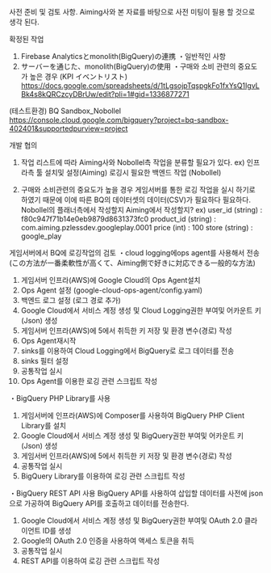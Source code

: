사전 준비 및 검토 사항.
Aiming사와 본 자료를 바탕으로 사전 미팅이 필용 할 것으로 생각 된다.

확정된 작업
1. Firebase Analyticsとmonolith(BigQuery)の連携
・일반적인 사항
3. サーバーを通じた、monolith(BigQuery)の使用
・구매와 소비 관련의 중요도가 높은 경우
(KPI イベントリスト)
https://docs.google.com/spreadsheets/d/1tLgsojpTqspgkFo1fxYsQ1IgvLBk4s8kQRCzcyDBrUw/edit?pli=1#gid=1336877271

(테스트환경)
BQ Sandbox_Nobollel
https://console.cloud.google.com/bigquery?project=bq-sandbox-402401&supportedpurview=project


개발 협의
1. 작업 리스트에 따라 Aiming사와 Nobollel측 작업을 분류할 필요가 있다.
	ex) 인프라측 툴 설치및 설정(Aiming)
	   로깅시 필요한 백엔드 작업 (Nobollel)

3. 구매와 소비관련의 중요도가 높을 경우 게임서버를 통한 로깅 작업을 실시 하기로 하였기 때문에
이에 따른 BQ의 데이터셋의 데이터(CSV)가 필요하다 필요하다.
Nobollel의 플래너측에서 작성할지 Aiming에서 작성할지?
ex) 
user_id (string) : f80c947f71b14e0eb9879d8631373fc0
product_id (string) : com.aiming.pzlessdev.googleplay.0001
price (int) : 100 
store (string) : google_play


게임서버에서 BQ에 로깅작업의 검토
・cloud logging에ops agent를 사용해서 전송
(この方法が一番柔軟性が高くて、Aiming側で好きに対応できる一般的な方法)
1. 게임서버 인프라(AWS)에 Google Cloud의 Ops Agent설치
2. Ops Agent 설정 (google-cloud-ops-agent/config.yaml)
3. 백엔드 로그 설정 (로그 경로 추가)
4. Google Cloud에서 서비스 계정 생성 및 Cloud Logging권한 부여및 어카운트 키(Json) 생성
5. 게임서버 인프라(AWS)에 5에서 취득한 키 저장 및 환경 변수(경로) 작성
6. Ops Agent재시작
7. sinks를 이용하여 Cloud Logging에서 BigQuery로 로그 데이터를 전송
8. sinks 필터 설정
9. 공통작업 실시
10. Ops Agent를 이용한 로깅 관련 스크립트 작성

・BigQuery PHP Library를 사용
1. 게임서버에 인프라(AWS)에 Composer를 사용하여 BigQuery PHP Client Library를 설치
2. Google Cloud에서 서비스 계정 생성 및 BigQuery권한 부여및 어카운트 키(Json) 생성
3. 게임서버 인프라(AWS)에 5에서 취득한 키 저장 및 환경 변수(경로) 작성
4. 공통작업 실시
5. BigQuery Library를 이용하여 로깅 관련 스크립트 작성

・BigQuery REST API 사용
BigQuery API를 사용하여 삽입할 데이터를 사전에 json으로 가공하여 BigQuery API를 호출하고 데이터를 전송한다.
1. Google Cloud에서 서비스 계정 생성 및 BigQuery권한 부여및 OAuth 2.0 클라이언트 ID를 생성
2. Google의 OAuth 2.0 인증을 사용하여 액세스 토큰을 취득
3. 공통작업 실시
4. REST API를 이용하여 로깅 관련 스크립트 작성
